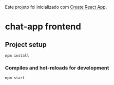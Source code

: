 Este projeto foi inicializado com [Create React App](https://github.com/facebook/create-react-app).

# chat-app frontend

## Project setup
```
npm install
```

### Compiles and hot-reloads for development
```
npm start
